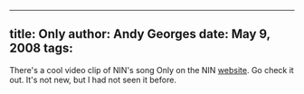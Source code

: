 -----
title:  Only
author: Andy Georges
date: May 9, 2008
tags: 
-----







There's a cool video clip of NIN's song Only on the NIN
[website](http://nin.com/visuals/index.html). Go check it out. It's not
new, but I had not seen it before.




